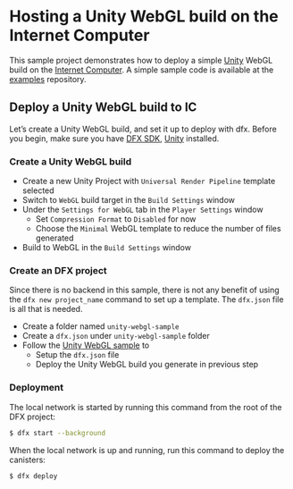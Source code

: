 # Hosting a Unity WebGL build on the Internet Computer

This sample project demonstrates how to deploy a simple [Unity](https://unity.com/) WebGL build on the [Internet Computer](https://github.com/dfinity/ic). A simple sample code is available at the [examples](https://github.com/dfinity/examples/tree/master/hosting/unity-webgl-template) repository.

## Deploy a Unity WebGL build to IC

Let’s create a Unity WebGL build, and set it up to deploy with dfx. Before you begin, make sure you have [DFX SDK](https://smartcontracts.org/docs/quickstart/local-quickstart.html#download-and-install), [Unity](https://unity.com/download) installed.

### Create a Unity WebGL build
- Create a new Unity Project with `Universal Render Pipeline` template selected
- Switch to `WebGL` build target in the `Build Settings` window
- Under the `Settings for WebGL` tab in the `Player Settings` window
  - Set `Compression Format` to `Disabled` for now
  - Choose the `Minimal` WebGL template to reduce the number of files generated
- Build to WebGL in the `Build Settings` window

### Create an DFX project
Since there is no backend in this sample, there is not any benefit of using the `dfx new project_name` command to set up a template. The `dfx.json` file is all that is needed.
- Create a folder named `unity-webgl-sample`
- Create a `dfx.json` under `unity-webgl-sample` folder
- Follow the [Unity WebGL sample](https://github.com/dfinity/examples/tree/master/hosting/unity-webgl-template) to  
    - Setup the `dfx.json` file
    - Deploy the Unity WebGL build you generate in previous step

### Deployment
The local network is started by running this command from the root of the DFX project:

```bash
$ dfx start --background
```

When the local network is up and running, run this command to deploy the canisters:

```bash
$ dfx deploy
```
